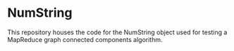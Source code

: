 # NumString
This repository houses the code for the NumString object used for testing a MapReduce graph connected components algorithm.
